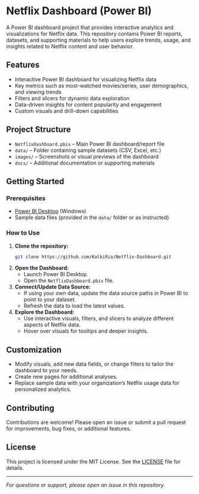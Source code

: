 # Netflix Dashboard (Power BI)

A Power BI dashboard project that provides interactive analytics and visualizations for Netflix data. This repository contains Power BI reports, datasets, and supporting materials to help users explore trends, usage, and insights related to Netflix content and user behavior.

## Features

- Interactive Power BI dashboard for visualizing Netflix data
- Key metrics such as most-watched movies/series, user demographics, and viewing trends
- Filters and slicers for dynamic data exploration
- Data-driven insights for content popularity and engagement
- Custom visuals and drill-down capabilities

## Project Structure

- `NetflixDashboard.pbix` – Main Power BI dashboard/report file
- `data/` – Folder containing sample datasets (CSV, Excel, etc.)
- `images/` – Screenshots or visual previews of the dashboard
- `docs/` – Additional documentation or supporting materials

## Getting Started

### Prerequisites

- [Power BI Desktop](https://powerbi.microsoft.com/desktop/) (Windows)
- Sample data files (provided in the `data/` folder or as instructed)

### How to Use

1. **Clone the repository:**
    ```bash
    git clone https://github.com/KalkiRio/Netflix-Dashboard.git
    ```
2. **Open the Dashboard:**
    - Launch Power BI Desktop.
    - Open the `NetflixDashboard.pbix` file.
3. **Connect/Update Data Source:**
    - If using your own data, update the data source paths in Power BI to point to your dataset.
    - Refresh the data to load the latest values.
4. **Explore the Dashboard:**
    - Use interactive visuals, filters, and slicers to analyze different aspects of Netflix data.
    - Hover over visuals for tooltips and deeper insights.

## Customization

- Modify visuals, add new data fields, or change filters to tailor the dashboard to your needs.
- Create new pages for additional analyses.
- Replace sample data with your organization’s Netflix usage data for personalized analytics.

## Contributing

Contributions are welcome! Please open an issue or submit a pull request for improvements, bug fixes, or additional features.

## License

This project is licensed under the MIT License. See the [LICENSE](LICENSE) file for details.

---

*For questions or support, please open an issue in this repository.*
